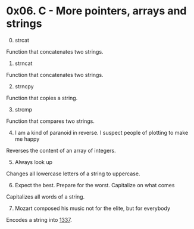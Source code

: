 # 0x06. C - More pointers, arrays and strings

0. strcat

Function that concatenates two strings.

1. strncat

Function that concatenates two strings.

2. strncpy

Function that copies a string.

3. strcmp

Function that compares two strings.

4. I am a kind of paranoid in reverse. I suspect people of plotting to make me happy

Reverses the content of an array of integers.

5. Always look up

Changes all lowercase letters of a string to uppercase.

6. Expect the best. Prepare for the worst. Capitalize on what comes

Capitalizes all words of a string.

7. Mozart composed his music not for the elite, but for everybody

Encodes a string into [1337](https://en.wikipedia.org/wiki/Leet).


